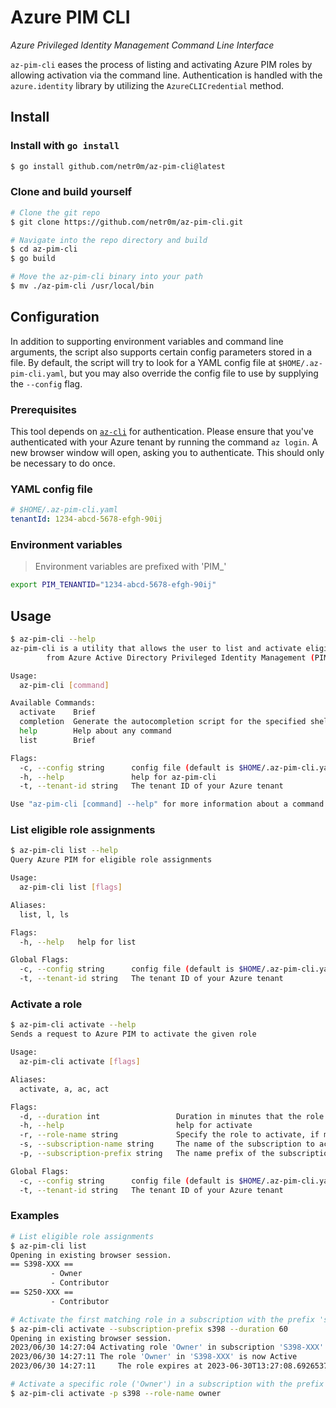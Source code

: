 # Azure PIM CLI
*Azure Privileged Identity Management Command Line Interface*

`az-pim-cli` eases the process of listing and activating Azure PIM roles by allowing activation via the command line. Authentication is handled with the `azure.identity` library by utilizing the `AzureCLICredential` method.

## Install
### Install with `go install`
```bash
$ go install github.com/netr0m/az-pim-cli@latest
```

### Clone and build yourself
```bash
# Clone the git repo
$ git clone https://github.com/netr0m/az-pim-cli.git

# Navigate into the repo directory and build
$ cd az-pim-cli
$ go build

# Move the az-pim-cli binary into your path
$ mv ./az-pim-cli /usr/local/bin
```

## Configuration
In addition to supporting environment variables and command line arguments, the script also supports certain config parameters stored in a file. By default, the script will try to look for a YAML config file at `$HOME/.az-pim-cli.yaml`, but you may also override the config file to use by supplying the `--config` flag.

### Prerequisites
This tool depends on [`az-cli`](https://learn.microsoft.com/en-us/cli/azure/) for authentication. Please ensure that you've authenticated with your Azure tenant by running the command `az login`. A new browser window will open, asking you to authenticate. This should only be necessary to do once.

### YAML config file
```yml
# $HOME/.az-pim-cli.yaml
tenantId: 1234-abcd-5678-efgh-90ij
```

### Environment variables
> Environment variables are prefixed with 'PIM_'
```bash
export PIM_TENANTID="1234-abcd-5678-efgh-90ij"
```

## Usage
```bash
$ az-pim-cli --help
az-pim-cli is a utility that allows the user to list and activate eligible role assignments
        from Azure Active Directory Privileged Identity Management (PIM) directly from the command line

Usage:
  az-pim-cli [command]

Available Commands:
  activate    Brief
  completion  Generate the autocompletion script for the specified shell
  help        Help about any command
  list        Brief

Flags:
  -c, --config string      config file (default is $HOME/.az-pim-cli.yaml)
  -h, --help               help for az-pim-cli
  -t, --tenant-id string   The tenant ID of your Azure tenant

Use "az-pim-cli [command] --help" for more information about a command.

```

### List eligible role assignments
```bash
$ az-pim-cli list --help
Query Azure PIM for eligible role assignments

Usage:
  az-pim-cli list [flags]

Aliases:
  list, l, ls

Flags:
  -h, --help   help for list

Global Flags:
  -c, --config string      config file (default is $HOME/.az-pim-cli.yaml)
  -t, --tenant-id string   The tenant ID of your Azure tenant
```

### Activate a role
```bash
$ az-pim-cli activate --help
Sends a request to Azure PIM to activate the given role

Usage:
  az-pim-cli activate [flags]

Aliases:
  activate, a, ac, act

Flags:
  -d, --duration int                 Duration in minutes that the role should be activated for (default 480)
  -h, --help                         help for activate
  -r, --role-name string             Specify the role to activate, if multiple roles are found for a subscription (e.g. 'Owner' and 'Contributor')
  -s, --subscription-name string     The name of the subscription to activate
  -p, --subscription-prefix string   The name prefix of the subscription to activate (e.g. 'S399'). Alternative to 'subscription-name'.

Global Flags:
  -c, --config string      config file (default is $HOME/.az-pim-cli.yaml)
  -t, --tenant-id string   The tenant ID of your Azure tenant
```

### Examples
```bash
# List eligible role assignments
$ az-pim-cli list
Opening in existing browser session.
== S398-XXX ==
         - Owner
         - Contributor
== S250-XXX ==
         - Contributor

# Activate the first matching role in a subscription with the prefix 's398'
$ az-pim-cli activate --subscription-prefix s398 --duration 60
Opening in existing browser session.
2023/06/30 14:27:04 Activating role 'Owner' in subscription 'S398-XXX'
2023/06/30 14:27:11 The role 'Owner' in 'S398-XXX' is now Active
2023/06/30 14:27:11     The role expires at 2023-06-30T13:27:08.6926537Z

# Activate a specific role ('Owner') in a subscription with the prefix 's398'
$ az-pim-cli activate -p s398 --role-name owner
```